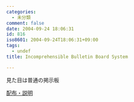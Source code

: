 ```yaml
---
categories:
  - 未分類
comment: false
date: 2004-09-24 18:06:31
id: 816
iso8601: 2004-09-24T18:06:31+09:00
tags:
  - undef
title: Incomprehensible Bulletin Board System

---
```


<div class="entry-body">
                                 <p>見た目は普通の掲示板</p>

<p><a href="http://www.nqou.net">配布・説明</a></p>
                              </div>    	